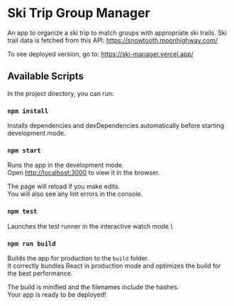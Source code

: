 # Ski Trip Group Manager

An app to organize a ski trip to match groups with appropriate ski trails.
Ski trail data is fetched from this API: https://snowtooth.moonhighway.com/

To see deployed version, go to: https://ski-manager.vercel.app/

## Available Scripts

In the project directory, you can run:

### `npm install`

Installs dependencies and devDependencies automatically before starting development mode.

### `npm start`

Runs the app in the development mode.\
Open [http://localhost:3000](http://localhost:3000) to view it in the browser.

The page will reload if you make edits.\
You will also see any lint errors in the console.

### `npm test`

Launches the test runner in the interactive watch mode.\

### `npm run build`

Builds the app for production to the `build` folder.\
It correctly bundles React in production mode and optimizes the build for the best performance.

The build is minified and the filenames include the hashes.\
Your app is ready to be deployed!

